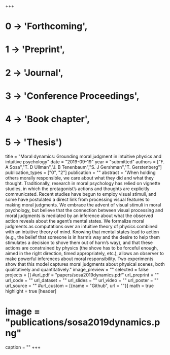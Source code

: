 +++
# 0 -> 'Forthcoming',
# 1 -> 'Preprint',
# 2 -> 'Journal',
# 3 -> 'Conference Proceedings',
# 4 -> 'Book chapter',
# 5 -> 'Thesis')

title = "Moral dynamics: Grounding moral judgment in intuitive physics and intuitive psychology"
date = "2019-09-19"
year = "submitted"
authors = ["F. A Sosa","T. D Ullman","J. B Tenenbaum","S. J Gershman","T. Gerstenberg"]
publication_types = ["0", "2"]
publication = ""
abstract = "When holding others morally responsible, we care about what they did and what they thought. Traditionally, research in moral psychology has relied on vignette studies, in which the protagonist’s actions and thoughts are explicitly communicated. Recent studies have begun to employ visual stimuli, and some have postulated a direct link from processing visual features to making moral judgments. We embrace the advent of visual stimuli in moral psychology, but believe that the connection between visual processing and moral judgments is mediated by an inference about what the observed action reveals about the agent’s mental states. We formalize moral judgments as computations over an intuitive theory of physics combined with an intuitive theory of mind. Knowing that mental states lead to action (e.g., the belief that someone is in harm’s way and the desire to help them stimulates a decision to shove them out of harm’s way), and that these actions are constrained by physics (the shove has to be forceful enough, aimed in the right direction, timed appropriately, etc.), allows an observer to make powerful inferences about moral responsibility. Two experiments show that this model captures moral judgments about physical scenes, both qualitatively and quantitatively."
image_preview = ""
selected = false
projects = []
#url_pdf = "papers/sosa2019dynamics.pdf"
url_preprint = ""
url_code = ""
url_dataset = ""
url_slides = ""
url_video = ""
url_poster = ""
url_source = ""
#url_custom = [{name = "Github", url = ""}]
math = true
highlight = true
[header]
# image = "publications/sosa2019dynamics.png"
caption = ""
+++